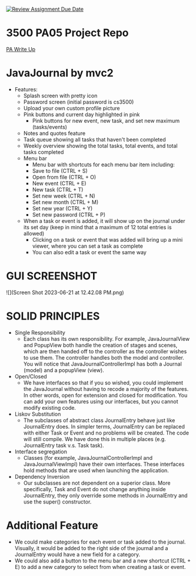 [![Review Assignment Due Date](https://classroom.github.com/assets/deadline-readme-button-24ddc0f5d75046c5622901739e7c5dd533143b0c8e959d652212380cedb1ea36.svg)](https://classroom.github.com/a/x6ckGcN8)
# 3500 PA05 Project Repo

[PA Write Up](https://markefontenot.notion.site/PA-05-8263d28a81a7473d8372c6579abd6481)

# JavaJournal by mvc2
- Features:
  - Splash screen with pretty icon
  - Password screen (initial password is cs3500)
  - Upload your own custom profile picture
  - Pink buttons and current day highlighted in pink
    - Pink buttons for new event, new task, and set new maximum (tasks/events)
  - Notes and quotes feature
  - Task queue showing all tasks that haven't been completed
  - Weekly overview showing the total tasks, total events, and total tasks completed
  - Menu bar
    - Menu bar with shortcuts for each menu bar item including:
    - Save to file (CTRL + S)
    - Open from file (CTRL + O)
    - New event (CTRL + E)
    - New task (CTRL + T)
    - Set new week (CTRL + N)
    - Set new month (CTRL + M)
    - Set new year (CTRL + Y)
    - Set new password (CTRL + P)
  - When a task or event is added, it will show up on the journal under its set day (keep in mind that a maximum of 12 total entries is allowed)
    - Clicking on a task or event that was added will bring up a mini viewer, where you can set a task as complete
    - You can also edit a task or event the same way
# GUI SCREENSHOT
![](Screen Shot 2023-06-21 at 12.42.08 PM.png)
# SOLID PRINCIPLES
- Single Responsibility
  - Each class has its own responsibility. For example, JavaJournalView and PopupView both handle the creation of stages and scenes, which are then handed off to the controller as the controller wishes to use them. The controller handles both the model and controller. You will notice that JavaJournalControllerImpl has both a Journal (model) and a popupView (view).
- Open/Closed
  - We have interfaces so that if you so wished, you could implement the JavaJournal without having to recode a majority of the features. In other words, open for extension and closed for modification. You can add your own features using our interfaces, but you cannot modify existing code.
- Liskov Substitution
  - The subclasses of abstract class JournalEntry behave just like JournalEntry does. In simpler terms, JournalEntry can be replaced with either Task or Event and no problems will be created. The code will still compile. We have done this in multiple places (e.g. JournalEntry task v.s. Task task).
- Interface segregation 
  - Classes (for example, JavaJournalControllerImpl and JavaJournalViewImpl) have their own interfaces. These interfaces hold methods that are used when launching the application.
- Dependency Inversion
  - Our subclasses are not dependent on a superior class. More specifically, Task and Event do not change anything inside JournalEntry, they only override some methods in JournalEntry and use the super() constructor.
# Additional Feature
- We could make categories for each event or task added to the journal. Visually, it would be added to the right side of the journal and a JournalEntry would have a new field for a category.
- We could also add a button to the menu bar and a new shortcut (CTRL + E) to add a new category to select from when creating a task or event.